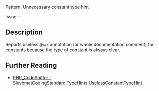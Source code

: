 Pattern: Unnecessary constant type hint

Issue: -

## Description

Reports useless `@var` annotation (or whole documentation comment) for constants because the type of constant is always clear.

## Further Reading

* [PHP_CodeSniffer - SlevomatCodingStandard.TypeHints.UselessConstantTypeHint](https://github.com/slevomat/coding-standard/blob/master/doc/type-hints.md#slevomatcodingstandardtypehintsuselessconstanttypehint-)